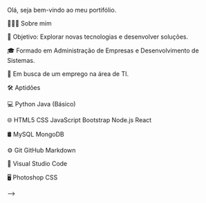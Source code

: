 Olá, seja bem-vindo ao meu portifólio.

👨🏻‍💻  Sobre mim

🤔   Objetivo: Explorar novas tecnologias e desenvolver soluções.

🎓   Formado em Administração de Empresas e Desenvolvimento de Sistemas.

💼   Em busca de um emprego na área de TI.


🛠  Aptidões

💻   Python Java (Básico)

🌐   HTML5 CSS JavaScript Bootstrap Node.js React

🛢   MySQL MongoDB

⚙️   Git GitHub Markdown

🔧   Visual Studio Code

🖥   Photoshop CSS

-->
